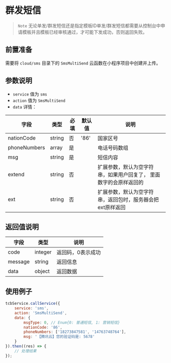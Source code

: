# 群发短信

> `Note` 无论单发/群发短信还是指定模板ID单发/群发短信都需要从控制台中申请模板并且模板已经审核通过，才可能下发成功，否则返回失败。

## 前置准备

需要将 `cloud/sms` 目录下的 `SmsMultiSend` 云函数在小程序项目中创建并上传。

## 参数说明

* `service` 值为 `sms`
* `action` 值为 `SmsMultiSend`
* `data` 详情：

| 字段 | 类型 | 必填 | 默认值 |说明
| --- | --- | --- | --- | ---
| nationCode | string | 否 | '86' | 国家区号
| phoneNumbers | array | 是 | | 电话号码数组
| msg | string | 是 | | 短信内容
| extend | string | 否 | | 扩展参数，默认为空字符串，如果用户回复了， 里面数字的会原样返回的
| ext | string | 否 | | 扩展参数，默认为空字符串，返回包时，服务器会把ext原样返回

## 返回值说明

 字段 | 类型 | 说明
| --- | --- | ---
| code | integer | 返回码，0表示成功
| message | string | 返回信息
| data | object | 返回数据

## 使用例子

```js
tcbService.callService({
    service: 'sms',
    action: 'SmsMultiSend',
    data: {
        msgType: 0, // Enum{0: 普通短信, 1: 营销短信}
        nationCode: '86',
        phoneNumbers: ['18273847581', '14763748764'],
        msg: '【腾讯云】您的验证码是: 5678'
    }
}).then((res) => {
    // 处理结果
});
```